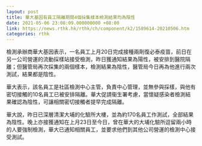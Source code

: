 ```yaml
---
layout: post
title: 華大基因有員工隔離期間4個採集樣本檢測結果均為陰性
date: 2021-05-06 23:08:09.000000000 +08:00
link: https://news.rthk.hk/rthk/ch/component/k2/1589614-20210506.htm
categories: rthk
---
```


檢測承辦商華大基因表示，一名員工上月20日完成接種兩劑復必泰疫苗，前日在另一公司營運的流動採樣站接受檢測，昨日獲通知結果為陽性，被安排到醫院隔離；但醫管局再次採集的兩個樣本，檢測結果為陰性，醫管局今日再為他進行兩次測試，結果都是陰性。

華大表示，該名員工是社區檢測中心主管，負責中心管理，並無參與採樣，與他有密切接觸的10名員工已被安排隔離。華大促請衞生署考慮，當懷疑感染者檢測結果確認為陰性，可讓相關密切接觸者提早完成隔離。

華大說，昨日已深層清潔大埔的化驗所大樓，並為約170名員工作測試，全部結果為陰性。晚上亦接獲通知在上月23日至今日，曾在華大的大埔化驗所逗留兩小時的人要強制檢測，華大已通知相關員工，並要求他們到其他公司營運的檢測中心接受測試。
